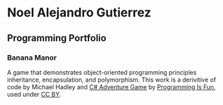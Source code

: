 # Noel Alejandro Gutierrez

## Programming Portfolio

### Banana Manor

A game that demonstrates object-oriented programming principles inheritance, encapsulation, and polymorphism.
This work is a derivitive of code by Michael Hadley and [C# Adventure Game](http://programmingisfun.com/learn/c-sharp-adventure-game/)
by [Programming Is Fun](http://programmingisfun.com), used under [CC BY](https://creativecommons.org/licenses/by/4.0/).
